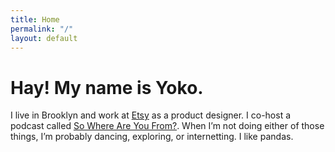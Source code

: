 ```yaml
---
title: Home
permalink: "/"
layout: default
---
```

 
<h1 class="headline mb-2">Hay! My name is Yoko.</h1>

<p class="headline-smaller">I live in Brooklyn and work at <a href="https://etsy.com">Etsy</a> as a product designer. I co-host a podcast called <a href="https://swayfpodcast.com">So Where Are You From?</a>. When I’m not doing either of those things, I’m probably dancing, exploring, or internetting. I like pandas.</p> 
